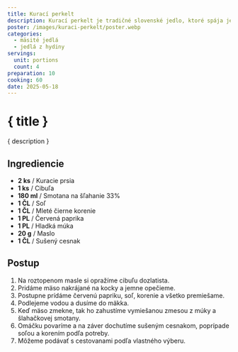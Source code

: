 ```yaml
---
title: Kurací perkelt
description: Kurací perkelt je tradičné slovenské jedlo, ktoré spája jemnosť kuracieho mäsa s bohatou chuťou paprikovej omáčky, ideálne na zahriatie a zasýtenie.
poster: /images/kuraci-perkelt/poster.webp
categories:
  - mäsité jedlá
  - jedlá z hydiny
servings:
  unit: portions
  count: 4
preparation: 10
cooking: 60
date: 2025-05-18
---
```


# { title }

{ description }

## Ingrediencie

- **2 ks** / Kuracie prsia
- **1 ks** / Cibuľa
- **180 ml** / Smotana na šľahanie 33%
- **1 ČL** / Soľ
- **1 ČL** / Mleté čierne korenie
- **1 PL** / Červená paprika
- **1 PL** / Hladká múka
- **20 g** / Maslo
- **1 ČL** / Sušený cesnak

## Postup

1. Na roztopenom masle si opražíme cibuľu dozlatista.
2. Pridáme mäso nakrájané na kocky a jemne opečieme.
3. Postupne prídáme červenú papriku, soľ, korenie a všetko premiešame.
4. Podlejeme vodou a dusíme do mäkka.
5. Keď mäso zmekne, tak ho zahustíme vymiešanou zmesou z múky a šlahačkovej smotany.
6. Omáčku povaríme a na záver dochutíme sušeným cesnakom, poprípade soľou a korením podľa potreby.
7. Môžeme podávať s cestovanami podľa vlastného výberu.
